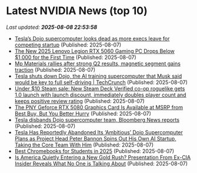 # Latest NVIDIA News (top 10)
_Last updated: **2025-08-08 22:53:58**_

- [Tesla’s Dojo supercomputer looks dead as more execs leave for competing startup](http://electrek.co/2025/08/07/tesla-dojo-supercomputer-looks-dead-as-more-execs-leave-competing-startup/) (Published: 2025-08-07)
- [The New 2025 Lenovo Legion RTX 5060 Gaming PC Drops Below $1,000 for the First Time](https://www.ign.com/articles/the-new-2025-lenovo-legion-rtx-5060-gaming-pc-drops-below-1000-for-the-first-time) (Published: 2025-08-07)
- [Mp Materials rallies after strong Q2 results, magnetic segment gains traction](https://finance.yahoo.com/news/mp-materials-rallies-strong-q2-222628429.html) (Published: 2025-08-07)
- [Tesla shuts down Dojo, the AI training supercomputer that Musk said would be key to full self-driving | TechCrunch](https://techcrunch.com/2025/08/07/tesla-shuts-down-dojo-the-ai-training-supercomputer-that-musk-said-would-be-key-to-full-self-driving/) (Published: 2025-08-07)
- [Under $10 Steam sale: New Steam Deck Verified co-op roguelike gets 1.0 launch with launch discount, immediately doubles player count and keeps positive review rating](https://www.notebookcheck.net/Under-10-Steam-sale-New-Steam-Deck-Verified-co-op-roguelike-gets-1-0-launch-with-launch-discount-immediately-doubles-player-count-and-keeps-positive-review-rating.1082045.0.html) (Published: 2025-08-07)
- [The PNY Geforce RTX 5080 Graphics Card Is Available at MSRP from Best Buy, But You Better Hurry](https://www.ign.com/articles/pny-geforce-rtx-5080-graphics-card-is-available-at-msrp-from-best-buy) (Published: 2025-08-07)
- [Tesla disbands Dojo supercomputer team, Bloomberg News reports](https://www.channelnewsasia.com/business/tesla-disbands-dojo-supercomputer-team-bloomberg-news-reports-5284016) (Published: 2025-08-07)
- [Tesla Has Reportedly Abandoned Its ‘Ambitious’ Dojo Supercomputer Plans as Project Head Peter Bannon Spins Out His Own AI Startup, Taking the Core Team With Him](https://wccftech.com/tesla-has-reportedly-abandoned-its-ambitious-dojo-supercomputer-project/) (Published: 2025-08-07)
- [Best Chromebooks for Students in 2025](https://www.ign.com/articles/best-chromebooks-for-students) (Published: 2025-08-07)
- [Is America Quietly Entering a New Gold Rush? Presentation From Ex-CIA Insider Reveals What No One is Talking About](https://www.globenewswire.com/news-release/2025/08/07/3129844/0/en/Is-America-Quietly-Entering-a-New-Gold-Rush-Presentation-From-Ex-CIA-Insider-Reveals-What-No-One-is-Talking-About.html) (Published: 2025-08-07)
